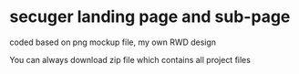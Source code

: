 # secuger landing page and sub-page

coded based on png mockup file, my own RWD design

You can always download zip file which contains all project files

